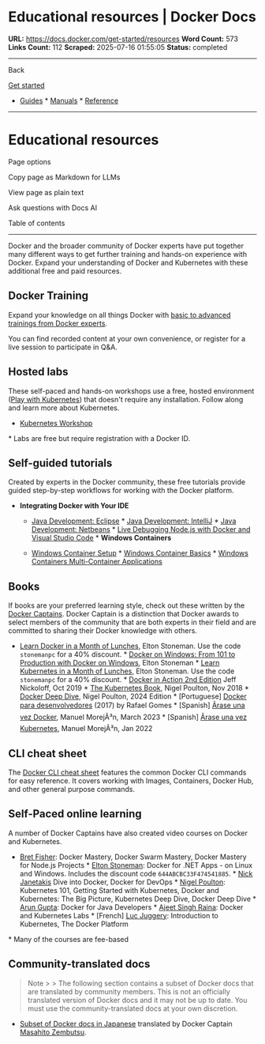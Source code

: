 # Educational resources | Docker Docs

**URL:** https://docs.docker.com/get-started/resources
**Word Count:** 573
**Links Count:** 112
**Scraped:** 2025-07-16 01:55:05
**Status:** completed

---

Back

[Get started](https://docs.docker.com/get-started/)

  * [Guides](https://docs.docker.com/guides/)   * [Manuals](https://docs.docker.com/manuals/)   * [Reference](https://docs.docker.com/reference/)

* * *

# Educational resources

Page options

Copy page as Markdown for LLMs

View page as plain text

Ask questions with Docs AI

Table of contents

* * *

Docker and the broader community of Docker experts have put together many different ways to get further training and hands-on experience with Docker. Expand your understanding of Docker and Kubernetes with these additional free and paid resources.

## Docker Training

Expand your knowledge on all things Docker with [basic to advanced trainings from Docker experts](https://www.docker.com/trainings/).

You can find recorded content at your own convenience, or register for a live session to participate in Q&A.

## Hosted labs

These self-paced and hands-on workshops use a free, hosted environment \([Play with Kubernetes](https://labs.play-with-k8s.com/)\) that doesn't require any installation. Follow along and learn more about Kubernetes.

  * [Kubernetes Workshop](https://training.play-with-kubernetes.com/kubernetes-workshop/)

\* Labs are free but require registration with a Docker ID.

## Self-guided tutorials

Created by experts in the Docker community, these free tutorials provide guided step-by-step workflows for working with the Docker platform.

  * **Integrating Docker with Your IDE**

    * [Java Development: Eclipse](https://training.play-with-docker.com/java-debugging-eclipse/)     * [Java Development: IntelliJ](https://training.play-with-docker.com/java-debugging-intellij/)     * [Java Development: Netbeans](https://training.play-with-docker.com/java-debugging-netbeans/)     * [Live Debugging Node.js with Docker and Visual Studio Code](https://training.play-with-docker.com/nodejs-live-debugging/)   * **Windows Containers**

    * [Windows Container Setup](https://training.play-with-docker.com/windows-containers-setup/)     * [Windows Container Basics](https://training.play-with-docker.com/windows-containers-basics/)     * [Windows Containers Multi-Container Applications](https://training.play-with-docker.com/windows-containers-multicontainer/)

## Books

If books are your preferred learning style, check out these written by the [Docker Captains](https://www.docker.com/community/captains). Docker Captain is a distinction that Docker awards to select members of the community that are both experts in their field and are committed to sharing their Docker knowledge with others.

  * [Learn Docker in a Month of Lunches](https://www.manning.com/books/learn-docker-in-a-month-of-lunches), Elton Stoneman. Use the code `stonemanpc` for a 40% discount.   * [Docker on Windows: From 101 to Production with Docker on Windows](https://www.amazon.com/Docker-Windows-Elton-Stoneman-ebook/dp/B0711Y4J9K/), Elton Stoneman   * [Learn Kubernetes in a Month of Lunches](https://www.manning.com/books/learn-kubernetes-in-a-month-of-lunches), Elton Stoneman. Use the code `stonemanpc` for a 40% discount.   * [Docker in Action 2nd Edition](https://www.manning.com/books/docker-in-action-second-edition) Jeff Nickoloff, Oct 2019   * [The Kubernetes Book](https://www.amazon.com/Kubernetes-Book-Nigel-Poulton/dp/1521823634/ref=sr_1_3?ie=UTF8&qid=1509660871&sr=8-3&keywords=nigel+poulton), Nigel Poulton, Nov 2018   * [Docker Deep Dive](https://www.amazon.com/Docker-Deep-Dive-Nigel-Poulton-ebook/dp/B01LXWQUFF), Nigel Poulton, 2024 Edition   * \[Portuguese\] [Docker para desenvolvedores](https://leanpub.com/dockerparadesenvolvedores) \(2017\) by Rafael Gomes   * \[Spanish\] [Ãrase una vez Docker](https://leanpub.com/erase-una-vez-docker), Manuel MorejÃ³n, March 2023   * \[Spanish\] [Ãrase una vez Kubernetes](https://leanpub.com/erase-una-vez-kubernetes), Manuel MorejÃ³n, Jan 2022

## CLI cheat sheet

The [Docker CLI cheat sheet](https://docs.docker.com/get-started/docker_cheatsheet.pdf) features the common Docker CLI commands for easy reference. It covers working with Images, Containers, Docker Hub, and other general purpose commands.

## Self-Paced online learning

A number of Docker Captains have also created video courses on Docker and Kubernetes.

  * [Bret Fisher](https://www.bretfisher.com/courses/): Docker Mastery, Docker Swarm Mastery, Docker Mastery for Node.js Projects   * [Elton Stoneman](https://docker4.net/udemy): Docker for .NET Apps - on Linux and Windows. Includes the discount code `644ABCBC33F474541885`.   * [Nick Janetakis](https://nickjanetakis.com/courses/) Dive into Docker, Docker for DevOps   * [Nigel Poulton](https://nigelpoulton.com/video-courses): Kubernetes 101, Getting Started with Kubernetes, Docker and Kubernetes: The Big Picture, Kubernetes Deep Dive, Docker Deep Dive   * [Arun Gupta](https://www.lynda.com/Docker-tutorials/Docker-Java-developers/576584-2.html): Docker for Java Developers   * [Ajeet Singh Raina](https://collabnix.com/): Docker and Kubernetes Labs   * \[French\] [Luc Juggery](https://www.udemy.com/user/lucjuggery/): Introduction to Kubernetes, The Docker Platform

\* Many of the courses are fee-based

## Community-translated docs

> Note >  > The following section contains a subset of Docker docs that are translated by community members. This is not an officially translated version of Docker docs and it may not be up to date. You must use the community-translated docs at your own discretion.

  * [Subset of Docker docs in Japanese](https://docs.docker.jp/index.html) translated by Docker Captain [Masahito Zembutsu](https://github.com/zembutsu).